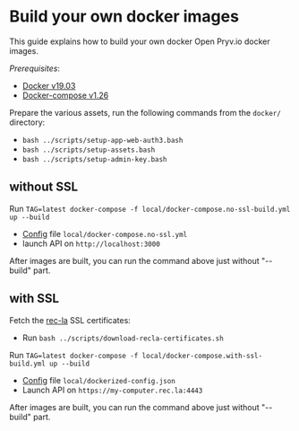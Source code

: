# Build your own docker images

This guide explains how to build your own docker Open Pryv.io docker images.

*Prerequisites*:

- [Docker v19.03](https://docs.docker.com/engine/install/)
- [Docker-compose v1.26](https://docs.docker.com/compose/install/)

Prepare the various assets, run the following commands from the `docker/` directory:

- `bash ../scripts/setup-app-web-auth3.bash`
- `bash ../scripts/setup-assets.bash`
- `bash ../scripts/setup-admin-key.bash`

## without SSL

Run `TAG=latest docker-compose -f local/docker-compose.no-ssl-build.yml up --build`

- [Config](https://github.com/pryv/open-pryv.io#config) file `local/docker-compose.no-ssl.yml`
- launch API on `http://localhost:3000`

After images are built, you can run the command above just without "--build" part.

## with SSL

Fetch the [rec-la](https://github.com/pryv/rec-la) SSL certificates:

- Run `bash ../scripts/download-recla-certificates.sh`

Run `TAG=latest docker-compose -f local/docker-compose.with-ssl-build.yml up --build`

- [Config](https://github.com/pryv/open-pryv.io#config) file `local/dockerized-config.json`
- Launch API on `https://my-computer.rec.la:4443`

After images are built, you can run the command above just without "--build" part.
